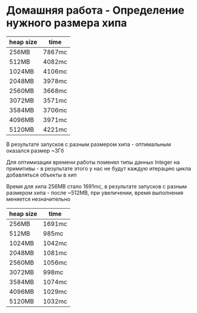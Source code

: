 # Домашняя работа - Определение нужного размера хипа

| heap size | time   |
|-----------|--------|
| 256MB     | 7867mc |
| 512MB     | 4082mc |
| 1024MB    | 4106mc |
| 2048MB    | 3978mc |
| 2560MB    | 3668mc |
| 3072MB    | 3571mc |
| 3584MB    | 3706mc |
| 4096MB    | 3971mc |
| 5120MB    | 4221mc |

В результате запусков с разным размером хипа - оптимальным оказался размер ~3Гб

Для оптимизации времени работы поменял типы данных Integer на примитивы - в результате
этого у нас не будут каждую итерацию цикла добавляться объекты в хип

Время для хипа 256MB стало 1691mc, в результате запусков с разным размером хипа -
после ~512MB, при увеличении, время выполнения меняется незначительно

| heap size | time   |
|-----------|--------|
| 256MB     | 1691mc |
| 512MB     | 985mc  |
| 1024MB    | 1042mc |
| 2048MB    | 1081mc |
| 2560MB    | 1056mc |
| 3072MB    | 998mc  |
| 3584MB    | 1074mc |
| 4096MB    | 1029mc |
| 5120MB    | 1032mc |